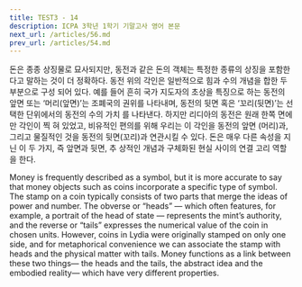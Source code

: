 ```yaml
---
title: TEST3 - 14
description: ICPA 3학년 1학기 기말고사 영어 본문
next_url: /articles/56.md
prev_url: /articles/54.md
---
```


돈은 종종 상징물로 묘사되지만, 동전과 같은 돈의 객체는 특정한 종류의 상징을 포함한다고 말하는 것이 더 정확하다. 동전 위의 각인은 일반적으로 힘과 수의 개념을 합한 두 부분으로 구성 되어 있다. 예를 들어 흔히 국가 지도자의 초상을 특징으로 하는 동전의 앞면 또는 ‘머리(앞면)’는 조폐국의 권위를 나타내며, 동전의 뒷면 혹은 ‘꼬리(뒷면)’는 선택한 단위에서의 동전의 수의 가치 를 나타낸다. 하지만 리디아의 동전은 원래 한쪽 면에만 각인이 찍 혀 있었고, 비유적인 편의를 위해 우리는 이 각인을 동전의 앞면 (머리)과, 그리고 물질적인 것을 동전의 뒷면(꼬리)과 연관시킬 수 있다. 돈은 매우 다른 속성을 지닌 이 두 가지, 즉 앞면과 뒷면, 추 상적인 개념과 구체화된 현실 사이의 연결 고리 역할을 한다.

Money is frequently described as a symbol, but it is more accurate to say that money objects such as coins incorporate a specific type of symbol. The stamp on a coin typically consists of two parts that merge the ideas of power and number. The obverse or “heads” — which often features, for example, a portrait of the head of state — represents the mint’s authority, and the reverse or “tails” expresses the numerical value of the coin in chosen units. However, coins in Lydia were originally stamped on only one side, and for metaphorical convenience we can associate the stamp with heads and the physical matter with tails. Money functions as a link between these two things— the heads and the tails, the abstract idea and the embodied reality— which have very different properties.
